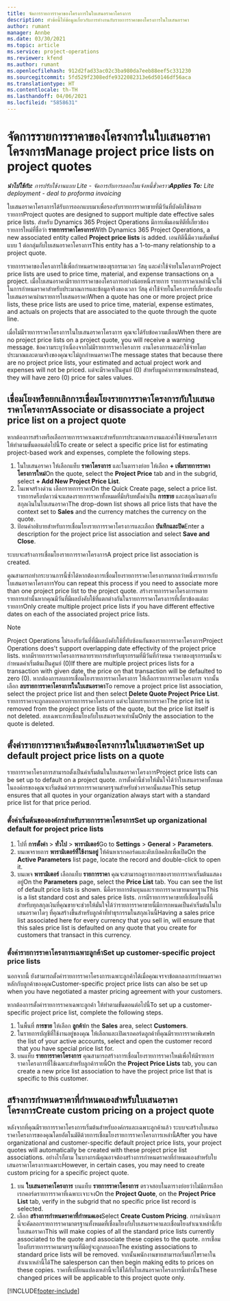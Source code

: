 ```yaml
---
title: จัดการรายการราคาของโครงการในใบเสนอราคาโครงการ
description: หัวข้อนี้ให้ข้อมูลเกี่ยวกับการทำงานกับรายการราคาของโครงการในใบเสนอราคา
author: rumant
manager: Annbe
ms.date: 03/30/2021
ms.topic: article
ms.service: project-operations
ms.reviewer: kfend
ms.author: rumant
ms.openlocfilehash: 912d2fad33ac02c3ba980da7eeb88eef5c331230
ms.sourcegitcommit: 5fd529f2308edfe9322082313e6d50146df56aca
ms.translationtype: HT
ms.contentlocale: th-TH
ms.lasthandoff: 04/06/2021
ms.locfileid: "5858631"
---
```

# <a name="manage-project-price-lists-on-project-quotes"></a><span data-ttu-id="47827-103">จัดการรายการราคาของโครงการในใบเสนอราคาโครงการ</span><span class="sxs-lookup"><span data-stu-id="47827-103">Manage project price lists on project quotes</span></span> 

<span data-ttu-id="47827-104">_**นำไปใช้กับ:** การปรับใช้งานแบบ Lite - จัดการกับการออกใบแจ้งหนี้ชั่วคราว_</span><span class="sxs-lookup"><span data-stu-id="47827-104">_**Applies To:** Lite deployment - deal to proforma invoicing_</span></span>

<span data-ttu-id="47827-105">ใบเสนอราคาโครงการได้รับการออกแบบมาเพื่อรองรับรายการราคาขายที่มีวันที่บังคับใช้หลายรายการ</span><span class="sxs-lookup"><span data-stu-id="47827-105">Project quotes are designed to support multiple date effective sales price lists.</span></span> <span data-ttu-id="47827-106">สำหรับ Dynamics 365 Project Operations มีการเพิ่มเอนทิตีที่เกี่ยวข้องรายการใหม่ที่ชื่อว่า **รายการราคาโครงการ**</span><span class="sxs-lookup"><span data-stu-id="47827-106">With Dynamics 365 Project Operations, a new associated entity called **Project price lists** is added.</span></span> <span data-ttu-id="47827-107">เอนทิตีนี้มีความสัมพันธ์แบบ 1 ต่อกลุ่มกับใบเสนอราคาโครงการ</span><span class="sxs-lookup"><span data-stu-id="47827-107">This entity has a 1-to-many relationship to a project quote.</span></span>

<span data-ttu-id="47827-108">รายการราคาของโครงการใช้เพื่อกำหนดราคาของธุรกรรมเวลา วัสดุ และค่าใช้จ่ายในโครงการ</span><span class="sxs-lookup"><span data-stu-id="47827-108">Project price lists are used to price time, material, and expense transactions on a project.</span></span> <span data-ttu-id="47827-109">เมื่อใบเสนอราคามีรายการราคาของโครงการอย่างน้อยหนึ่งรายการ รายการราคาเหล่านี้จะใช้ในการกำหนดราคาสำหรับประมาณการและข้อมูลจริงของเวลา วัสดุ ค่าใช้จ่ายในโครงการที่เกี่ยวข้องกับใบเสนอราคาผ่านรายการใบเสนอราคา</span><span class="sxs-lookup"><span data-stu-id="47827-109">When a quote has one or more project price lists, these price lists are used to price time, material, expense estimates, and actuals on projects that are associated to the quote through the quote line.</span></span>

<span data-ttu-id="47827-110">เมื่อไม่มีรายการราคาโครงการในใบเสนอราคาโครงการ คุณจะได้รับข้อความเตือน</span><span class="sxs-lookup"><span data-stu-id="47827-110">When there are no project price lists on a project quote, you will receive a warning message.</span></span> <span data-ttu-id="47827-111">ข้อความระบุว่าเนื่องจากไม่มีรายการราคาโครงการ งานโครงการและค่าใช้จ่ายโดยประมาณและตามจริงของคุณจะไม่ถูกกำหนดราคา</span><span class="sxs-lookup"><span data-stu-id="47827-111">The message states that because there are no project price lists, your estimated and actual project work and expenses will not be priced.</span></span> <span data-ttu-id="47827-112">แต่จะมีราคาเป็นศูนย์ (0) สำหรับมูลค่าการขายแทน</span><span class="sxs-lookup"><span data-stu-id="47827-112">Instead, they will have zero (0) price for sales values.</span></span>

## <a name="associate-or-disassociate-a-project-price-list-on-a-project-quote"></a><span data-ttu-id="47827-113">เชื่อมโยงหรือยกเลิกการเชื่อมโยงรายการราคาโครงการกับใบเสนอราคาโครงการ</span><span class="sxs-lookup"><span data-stu-id="47827-113">Associate or disassociate a project price list on a project quote</span></span>

<span data-ttu-id="47827-114">หากต้องการสร้างหรือเลือกรายการราคาเฉพาะสำหรับการประมาณการงานและค่าใช้จ่ายตามโครงการ ให้ทำตามขั้นตอนต่อไปนี้</span><span class="sxs-lookup"><span data-stu-id="47827-114">To create or select a specific price list for estimating project-based work and expenses, complete the following steps.</span></span>

1. <span data-ttu-id="47827-115">ในใบเสนอราคา ให้เลือกแท็บ **ราคาโครงการ** และในตารางย่อย ให้เลือก **+ เพิ่มรายการราคาโครงการใหม่**</span><span class="sxs-lookup"><span data-stu-id="47827-115">On the quote, select the **Project Price** tab and in the subgrid, select **+ Add New Project Price List**.</span></span>
2. <span data-ttu-id="47827-116">ในเพจสร้างด่วน เลือกรายการราคา</span><span class="sxs-lookup"><span data-stu-id="47827-116">On the Quick Create page, select a price list.</span></span> <span data-ttu-id="47827-117">รายการดร็อปดาวน์จะแสดงรายการราคาทั้งหมดที่มีบริบทตั้งค่าเป็น **การขาย** และสกุลเงินตรงกับสกุลเงินในใบเสนอราคา</span><span class="sxs-lookup"><span data-stu-id="47827-117">The drop-down list shows all price lists that have the context set to **Sales** and the currency matches the currency on the quote.</span></span>
4. <span data-ttu-id="47827-118">ป้อนคำอธิบายสำหรับการเชื่อมโยงรายการราคาโครงการและเลือก **บันทึกและปิด**</span><span class="sxs-lookup"><span data-stu-id="47827-118">Enter a description for the project price list association and select **Save and Close**.</span></span>

<span data-ttu-id="47827-119">ระบบจะสร้างการเชื่อมโยงรายการราคาโครงการ</span><span class="sxs-lookup"><span data-stu-id="47827-119">A project price list association is created.</span></span>

<span data-ttu-id="47827-120">คุณสามารถทำกระบวนการนี้ซ้ำได้หากต้องการเชื่อมโยงรายการราคาโครงการมากกว่าหนึ่งรายการกับใบเสนอราคาโครงการ</span><span class="sxs-lookup"><span data-stu-id="47827-120">You can repeat this process if you need to associate more than one project price list to the project quote.</span></span> <span data-ttu-id="47827-121">สร้างรายการราคาโครงการหลายรายการเท่านั้นหากคุณมีวันที่มีผลบังคับใช้ที่แตกต่างกันในรายการราคาโครงการที่เกี่ยวข้องแต่ละรายการ</span><span class="sxs-lookup"><span data-stu-id="47827-121">Only create multiple project price lists if you have different effective dates on each of the associated project price lists.</span></span>

> [!NOTE]
> <span data-ttu-id="47827-122">Project Operations ไม่รองรับวันที่ที่มีผลบังคับใช้ที่ทับซ้อนกันของรายการราคาโครงการ</span><span class="sxs-lookup"><span data-stu-id="47827-122">Project Operations does't support overlapping date effectivity of the project price lists.</span></span> <span data-ttu-id="47827-123">หากมีรายการราคาโครงการหลายรายการสำหรับธุรกรรมที่มีวันที่กำหนด ราคาของธุรกรรมนั้นจะกำหนดค่าเริ่มต้นเป็นศูนย์ (0)</span><span class="sxs-lookup"><span data-stu-id="47827-123">If there are multiple project prices lists for a transaction with given date, the price on that transaction will be defaulted to zero (0).</span></span>
<span data-ttu-id="47827-124">หากต้องการลบการเชื่อมโยงรายการราคาโครงการ ให้เลือกรายการราคาโครงการ จากนั้นเลือก **ลบรายการราคาโครงการในใบเสนอราคา**</span><span class="sxs-lookup"><span data-stu-id="47827-124">To remove a project price list association, select the project price list and then select **Delete Quote Project Price List**.</span></span> <span data-ttu-id="47827-125">รายการราคาจะถูกลบออกจากรายการราคาโครงการ แต่จะไม่ลบรายการราคา</span><span class="sxs-lookup"><span data-stu-id="47827-125">The price list is removed from the project price lists of the quote, but the price list itself is not deleted.</span></span> <span data-ttu-id="47827-126">ลบเฉพาะการเชื่อมโยงกับใบเสนอราคาเท่านั้น</span><span class="sxs-lookup"><span data-stu-id="47827-126">Only the association to the quote is deleted.</span></span>

## <a name="set-up-default-project-price-lists-on-a-quote"></a><span data-ttu-id="47827-127">ตั้งค่ารายการราคาเริ่มต้นของโครงการในใบเสนอราคา</span><span class="sxs-lookup"><span data-stu-id="47827-127">Set up default project price lists on a quote</span></span>

<span data-ttu-id="47827-128">รายการราคาโครงการสามารถตั้งเป็นค่าเริ่มต้นในใบเสนอราคาโครงการ</span><span class="sxs-lookup"><span data-stu-id="47827-128">Project price lists can be set up to default on a project quote.</span></span> <span data-ttu-id="47827-129">การตั้งค่านี้ช่วยให้มั่นใจได้ว่าใบเสนอราคาทั้งหมดในองค์กรของคุณจะเริ่มต้นด้วยรายการราคามาตรฐานสำหรับช่วงราคานั้นเสมอ</span><span class="sxs-lookup"><span data-stu-id="47827-129">This setup ensures that all quotes in your organization always start with a standard price list for that price period.</span></span>

### <a name="set-up-organizational-default-for-project-price-lists"></a><span data-ttu-id="47827-130">ตั้งค่าเริ่มต้นขององค์กรสำหรับรายการราคาโครงการ</span><span class="sxs-lookup"><span data-stu-id="47827-130">Set up organizational default for project price lists</span></span>

1. <span data-ttu-id="47827-131">ไปที่ **การตั้งค่า** > **ทั่วไป** > **พารามิเตอร์**</span><span class="sxs-lookup"><span data-stu-id="47827-131">Go to **Settings** > **General** > **Parameters**.</span></span>
2. <span data-ttu-id="47827-132">บนเพจรายการ **พารามิเตอร์ที่ใช้งานอยู่** ให้ค้นหาเรกคอร์ดและดับเบิลคลิกเพื่อเปิด</span><span class="sxs-lookup"><span data-stu-id="47827-132">On the **Active Parameters** list page, locate the record and double-click to open it.</span></span> 
3. <span data-ttu-id="47827-133">บนเพจ **พารามิเตอร์** เลือกแท็บ **รายการราคา** คุณจะสามารถดูรายการของรายการราคาเริ่มต้นแสดงอยู่</span><span class="sxs-lookup"><span data-stu-id="47827-133">On the **Parameters** page, select the **Price List** tab. You can see the list of default price lists is shown.</span></span> <span data-ttu-id="47827-134">นี่คือรายการต้นทุนและรายการราคาขายมาตรฐาน</span><span class="sxs-lookup"><span data-stu-id="47827-134">This is a list standard cost and sales price lists.</span></span> <span data-ttu-id="47827-135">การมีรายการราคาขายที่เชื่อมโยงที่นี่สำหรับทุกสกุลเงินที่คุณขายจะช่วยให้มั่นใจได้ว่ารายการราคาขายนี้มีการกหนดเป็นค่าเริ่มต้นในใบเสนอราคาใดๆ ที่คุณสร้างขึ้นสำหรับลูกค้าที่ทำธุรกรรมในสกุลเงินนี้</span><span class="sxs-lookup"><span data-stu-id="47827-135">Having a sales price list associated here for every currency that you sell in, will ensure that this sales price list is defaulted on any quote that you create for customers that transact in this currency.</span></span>

### <a name="set-up-customer-specific-project-price-lists"></a><span data-ttu-id="47827-136">ตั้งค่ารายการราคาโครงการเฉพาะลูกค้า</span><span class="sxs-lookup"><span data-stu-id="47827-136">Set up customer-specific project price lists</span></span>

<span data-ttu-id="47827-137">นอกจากนี้ ยังสามารถตั้งค่ารายการราคาโครงการเฉพาะลูกค้าได้เมื่อคุณเจรจาข้อตกลงการกำหนดราคาหลักกับลูกค้าของคุณ</span><span class="sxs-lookup"><span data-stu-id="47827-137">Customer-specific project price lists can also be set up when you have negotiated a master pricing agreement with your customers.</span></span>

<span data-ttu-id="47827-138">หากต้องการตั้งค่ารายการราคาเฉพาะลูกค้า ให้ทำตามขั้นตอนต่อไปนี้</span><span class="sxs-lookup"><span data-stu-id="47827-138">To set up a customer-specific project price list, complete the following steps.</span></span>

1. <span data-ttu-id="47827-139">ในพื้นที่ **การขาย** ให้เลือก **ลูกค้า**</span><span class="sxs-lookup"><span data-stu-id="47827-139">In the **Sales** area, select **Customers**.</span></span>
2. <span data-ttu-id="47827-140">ในรายการบัญชีที่ใช้งานอยู่ของคุณ ให้เลือกและเปิดเรกคอร์ดลูกค้าที่คุณมีรายการราคาพิเศษ</span><span class="sxs-lookup"><span data-stu-id="47827-140">In the list of your active accounts, select and open the customer record that you have special price list for.</span></span>
3. <span data-ttu-id="47827-141">บนแท็บ **รายการราคาโครงการ** คุณสามารถสร้างการเชื่อมโยงรายการราคาใหม่เพื่อให้มีรายการราคาโครงการที่ใช้เฉพาะสำหรับลูกค้ารายนี้</span><span class="sxs-lookup"><span data-stu-id="47827-141">On the **Project Price Lists** tab, you can create a new price list association to have the project price list that is specific to this customer.</span></span>

## <a name="create-custom-pricing-on-a-project-quote"></a><span data-ttu-id="47827-142">สร้างการกำหนดราคาที่กำหนดเองสำหรับใบเสนอราคาโครงการ</span><span class="sxs-lookup"><span data-stu-id="47827-142">Create custom pricing on a project quote</span></span>

<span data-ttu-id="47827-143">หลังจากที่คุณมีรายการราคาโครงการเริ่มต้นสำหรับองค์กรและเฉพาะลูกค้าแล้ว ระบบจะสร้างใบเสนอราคาโครงการของคุณโดยอัตโนมัติด้วยการเชื่อมโยงรายการราคาโครงการเหล่านี้</span><span class="sxs-lookup"><span data-stu-id="47827-143">After you have organizational and customer-specific default project price lists, your project quotes will automatically be created with these project price list associations.</span></span> <span data-ttu-id="47827-144">อย่างไรก็ตาม ในบางกรณีคุณอาจต้องสร้างการกำหนดราคาที่กำหนดเองสำหรับใบเสนอราคาโครงการเฉพาะ</span><span class="sxs-lookup"><span data-stu-id="47827-144">However, in certain cases, you may need to create custom pricing for a specific project quote.</span></span> 

1. <span data-ttu-id="47827-145">บน **ใบเสนอราคาโครงการ** บนแท็บ **รายการราคาโครงการ** ตรวจสอบในตารางย่อยว่าไม่มีการเลือกเรกคอร์ดรายการราคาที่เฉพาะเจาะจง</span><span class="sxs-lookup"><span data-stu-id="47827-145">On the **Project Quote**, on the **Project Price List** tab, verify in the subgrid that no specific price list record is selected.</span></span>
2. <span data-ttu-id="47827-146">เลือก **สร้างการกำหนดราคาที่กำหนดเอง**</span><span class="sxs-lookup"><span data-stu-id="47827-146">Select **Create Custom Pricing**.</span></span> <span data-ttu-id="47827-147">การดำเนินการนี้จะคัดลอกรายการราคามาตรฐานทั้งหมดที่เชื่อมโยงกับใบเสนอราคาและเชื่อมโยงสำเนาเหล่านี้กับใบเสนอราคา</span><span class="sxs-lookup"><span data-stu-id="47827-147">This will make copies of all the standard price lists currently associated to the quote and associate these copies to the quote.</span></span> <span data-ttu-id="47827-148">การเชื่อมโยงกับรายการราคามาตรฐานที่มีอยู่จะถูกลบออก</span><span class="sxs-lookup"><span data-stu-id="47827-148">The existing associations to standard price lists will be removed.</span></span> <span data-ttu-id="47827-149">จากนั้นพนักงานขายสามารถเริ่มแก้ไขราคาในสำเนาเหล่านี้ได้</span><span class="sxs-lookup"><span data-stu-id="47827-149">The salesperson can then begin making edits to prices on these copies.</span></span> <span data-ttu-id="47827-150">ราคาที่เปลี่ยนแปลงเหล่านี้จะใช้ได้กับใบเสนอราคาโครงการนี้เท่านั้น</span><span class="sxs-lookup"><span data-stu-id="47827-150">These changed prices will be applicable to this project quote only.</span></span>


[!INCLUDE[footer-include](../../includes/footer-banner.md)]
